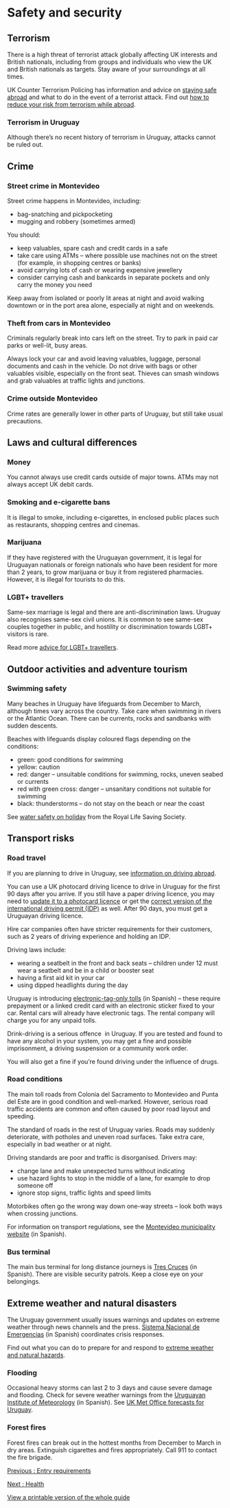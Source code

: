 # Safety and security

## Terrorism

There is a high threat of terrorist attack globally affecting UK interests and British nationals, including from groups and individuals who view the UK and British nationals as targets. Stay aware of your surroundings at all times.

UK Counter Terrorism Policing has information and advice on [staying safe abroad](https://www.counterterrorism.police.uk/safetyadvice/) and what to do in the event of a terrorist attack. Find out [how to reduce your risk from terrorism while abroad](https://www.gov.uk/guidance/reduce-your-risk-from-terrorism-while-abroad).

### Terrorism in Uruguay

Although there’s no recent history of terrorism in Uruguay, attacks cannot be ruled out.

## Crime

### Street crime in Montevideo

Street crime happens in Montevideo, including:

* bag-snatching and pickpocketing
* mugging and robbery (sometimes armed)

You should:

* keep valuables, spare cash and credit cards in a safe
* take care using ATMs – where possible use machines not on the street (for example, in shopping centres or banks)
* avoid carrying lots of cash or wearing expensive jewellery
* consider carrying cash and bankcards in separate pockets and only carry the money you need

Keep away from isolated or poorly lit areas at night and avoid walking downtown or in the port area alone, especially at night and on weekends.

### Theft from cars in Montevideo

Criminals regularly break into cars left on the street. Try to park in paid car parks or well-lit, busy areas.

Always lock your car and avoid leaving valuables, luggage, personal documents and cash in the vehicle. Do not drive with bags or other valuables visible, especially on the front seat. Thieves can smash windows and grab valuables at traffic lights and junctions.

### Crime outside Montevideo

Crime rates are generally lower in other parts of Uruguay, but still take usual precautions.

## Laws and cultural differences

### Money

You cannot always use credit cards outside of major towns. ATMs may not always accept UK debit cards.

### Smoking and e-cigarette bans

It is illegal to smoke, including e-cigarettes, in enclosed public places such as restaurants, shopping centres and cinemas.

### Marijuana

If they have registered with the Uruguayan government, it is legal for Uruguayan nationals or foreign nationals who have been resident for more than 2 years, to grow marijuana or buy it from registered pharmacies. However, it is illegal for tourists to do this.

### LGBT+ travellers

Same-sex marriage is legal and there are anti-discrimination laws. Uruguay also recognises same-sex civil unions. It is common to see same-sex couples together in public, and hostility or discrimination towards LGBT+ visitors is rare.

Read more [advice for LGBT+ travellers](https://www.gov.uk/lesbian-gay-bisexual-and-transgender-foreign-travel-advice).

## Outdoor activities and adventure tourism

### Swimming safety

Many beaches in Uruguay have lifeguards from December to March, although times vary across the country. Take care when swimming in rivers or the Atlantic Ocean. There can be currents, rocks and sandbanks with sudden descents.

Beaches with lifeguards display coloured flags depending on the conditions:

* green: good conditions for swimming
* yellow: caution
* red: danger – unsuitable conditions for swimming, rocks, uneven seabed or currents
* red with green cross: danger – unsanitary conditions not suitable for swimming
* black: thunderstorms – do not stay on the beach or near the coast

See [water safety on holiday](https://www.rlss.org.uk/safety-on-holiday) from the Royal Life Saving Society.

## Transport risks

### Road travel

If you are planning to drive in Uruguay, see [information on driving abroad](https://www.gov.uk/driving-abroad).

You can use a UK photocard driving licence to drive in Uruguay for the first 90 days after you arrive. If you still have a paper driving licence, you may need to [update it to a photocard licence](https://www.gov.uk/exchange-paper-driving-licence) or get the [correct version of the international driving permit (IDP)](https://www.gov.uk/driving-abroad/international-driving-permit) as well. After 90 days, you must get a Uruguayan driving licence.

Hire car companies often have stricter requirements for their customers, such as 2 years of driving experience and holding an IDP.

Driving laws include:

* wearing a seatbelt in the front and back seats – children under 12 must wear a seatbelt and be in a child or booster seat
* having a first aid kit in your car
* using dipped headlights during the day

Uruguay is introducing [electronic-tag-only tolls](http://www.telepeaje.com.uy/) (in Spanish) – these require prepayment or a linked credit card with an electronic sticker fixed to your car. Rental cars will already have electronic tags. The rental company will charge you for any unpaid tolls.

Drink-driving is a serious offence  in Uruguay. If you are tested and found to have any alcohol in your system, you may get a fine and possible imprisonment, a driving suspension or a community work order.

You will also get a fine if you’re found driving under the influence of drugs.

### Road conditions

The main toll roads from Colonia del Sacramento to Montevideo and Punta del Este are in good condition and well-marked. However, serious road traffic accidents are common and often caused by poor road layout and speeding.

The standard of roads in the rest of Uruguay varies. Roads may suddenly deteriorate, with potholes and uneven road surfaces. Take extra care, especially in bad weather or at night.

Driving standards are poor and traffic is disorganised. Drivers may:

* change lane and make unexpected turns without indicating
* use hazard lights to stop in the middle of a lane, for example to drop someone off
* ignore stop signs, traffic lights and speed limits

Motorbikes often go the wrong way down one-way streets – look both ways when crossing junctions.

For information on transport regulations, see the [Montevideo municipality website](https://montevideo.gub.uy/areas-tematicas/sistema-de-transporte-metropolitano) (in Spanish).

### Bus terminal

The main bus terminal for long distance journeys is [Tres Cruces](http://www.trescruces.com.uy/) (in Spanish). There are visible security patrols. Keep a close eye on your belongings.

## Extreme weather and natural disasters

The Uruguay government usually issues warnings and updates on extreme weather through news channels and the press. [Sistema Nacional de Emergencias](https://www.gub.uy/sistema-nacional-emergencias/) (in Spanish) coordinates crisis responses.

Find out what you can do to prepare for and respond to [extreme weather and natural hazards](https://www.gov.uk/guidance/tropical-cyclones).

### Flooding

Occasional heavy storms can last 2 to 3 days and cause severe damage and flooding. Check for severe weather warnings from the [Uruguayan Institute of Meteorology](https://www.inumet.gub.uy/) (in Spanish). See [UK Met Office forecasts for Uruguay](https://www.metoffice.gov.uk/weather/world/uruguay).

### Forest fires

Forest fires can break out in the hottest months from December to March in dry areas. Extinguish cigarettes and fires appropriately. Call 911 to contact the fire brigade.

[Previous
:
Entry requirements](/foreign-travel-advice/uruguay/entry-requirements)

[Next
:
Health](/foreign-travel-advice/uruguay/health)

[View a printable version of the whole guide](/foreign-travel-advice/uruguay/print)